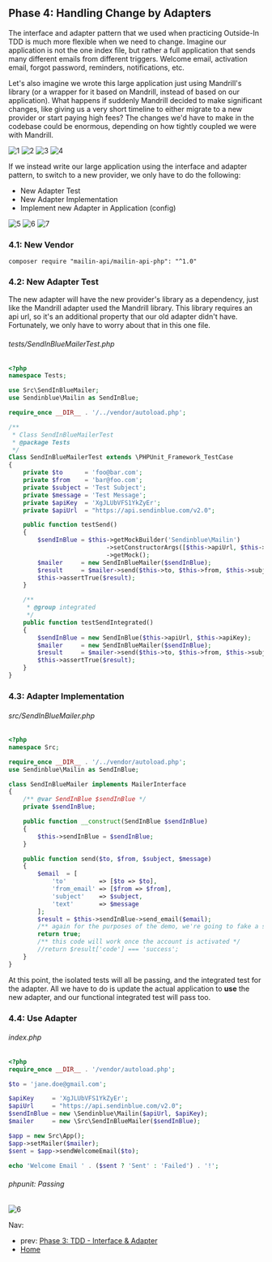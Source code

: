 ## Phase 4: Handling Change by Adapters
The interface and adapter pattern that we used when practicing Outside-In TDD is much more flexible when we need to change. Imagine our application is not the one index file, but rather a full application that sends many different emails from different triggers. Welcome email, activation email, forgot password, reminders, notifications, etc. 

Let's also imagine we wrote this large application just using Mandrill's library (or a wrapper for it based on Mandrill, instead of based on our application). What happens if suddenly Mandrill decided to make significant changes, like giving us a very short timeline to either migrate to a new provider or start paying high fees? The changes we'd have to make in the codebase could be enormous, depending on how tightly coupled we were with Mandrill. 

![1](https://github.com/jmauerhan/mailer-demo/blob/master/docs/img/announcement.PNG)
![2](https://github.com/jmauerhan/mailer-demo/blob/master/docs/img/reactions.PNG)
![3](https://github.com/jmauerhan/mailer-demo/blob/master/docs/img/reactions-2.PNG)
![4](https://github.com/jmauerhan/mailer-demo/blob/master/docs/img/reactions-3.PNG)

If we instead write our large application using the interface and adapter pattern, to switch to a new provider, we only have to do the following:
* New Adapter Test
* New Adapter Implementation
* Implement new Adapter in Application (config)

![5](https://github.com/jmauerhan/mailer-demo/blob/master/docs/img/abstraction.PNG)
![6](https://github.com/jmauerhan/mailer-demo/blob/master/docs/img/wellfactored.PNG)
![7](https://github.com/jmauerhan/mailer-demo/blob/master/docs/img/code.PNG)

### 4.1: New Vendor
`composer require "mailin-api/mailin-api-php": "^1.0"`

### 4.2: New Adapter Test
The new adapter will have the new provider's library as a dependency, just like the Mandrill adapter used the Mandrill library. This library requires an api url, so it's an additional property that our old adapter didn't have. Fortunately, we only have to worry about that in this one file.

###### tests/SendInBlueMailerTest.php
```php
<?php
namespace Tests;

use Src\SendInBlueMailer;
use Sendinblue\Mailin as SendInBlue;

require_once __DIR__ . '/../vendor/autoload.php';

/**
 * Class SendInBlueMailerTest
 * @package Tests
 */
Class SendInBlueMailerTest extends \PHPUnit_Framework_TestCase
{
    private $to      = 'foo@bar.com';
    private $from    = 'bar@foo.com';
    private $subject = 'Test Subject';
    private $message = 'Test Message';
    private $apiKey  = 'XgJLUbVFS1YkZyEr';
    private $apiUrl  = "https://api.sendinblue.com/v2.0";

    public function testSend()
    {
        $sendInBlue = $this->getMockBuilder('Sendinblue\Mailin')
                           ->setConstructorArgs([$this->apiUrl, $this->apiKey])
                           ->getMock();
        $mailer     = new SendInBlueMailer($sendInBlue);
        $result     = $mailer->send($this->to, $this->from, $this->subject, $this->message);
        $this->assertTrue($result);
    }

    /**
     * @group integrated
     */
    public function testSendIntegrated()
    {
        $sendInBlue = new SendInBlue($this->apiUrl, $this->apiKey);
        $mailer     = new SendInBlueMailer($sendInBlue);
        $result     = $mailer->send($this->to, $this->from, $this->subject, $this->message);
        $this->assertTrue($result);
    }
}
```

### 4.3: Adapter Implementation

###### src/SendInBlueMailer.php
```php
<?php
namespace Src;

require_once __DIR__ . '/../vendor/autoload.php';
use Sendinblue\Mailin as SendInBlue;

class SendInBlueMailer implements MailerInterface
{
    /** @var SendInBlue $sendInBlue */
    private $sendInBlue;

    public function __construct(SendInBlue $sendInBlue)
    {
        $this->sendInBlue = $sendInBlue;
    }

    public function send($to, $from, $subject, $message)
    {
        $email  = [
            'to'         => [$to => $to],
            'from_email' => [$from => $from],
            'subject'    => $subject,
            'text'       => $message
        ];
        $result = $this->sendInBlue->send_email($email);
        /** again for the purposes of the demo, we're going to fake a success. */
        return true;
        /** this code will work once the account is activated */
        //return $result['code'] === 'success';
    }
}
```

At this point, the isolated tests will all be passing, and the integrated test for the adapter. All we have to do is update the actual application to **use** the new adapter, and our functional integrated test will pass too.

### 4.4: Use Adapter
###### index.php
```php
<?php
require_once __DIR__ . '/vendor/autoload.php';

$to = 'jane.doe@gmail.com';

$apiKey     = 'XgJLUbVFS1YkZyEr';
$apiUrl     = "https://api.sendinblue.com/v2.0";
$sendInBlue = new \Sendinblue\Mailin($apiUrl, $apiKey);
$mailer     = new \Src\SendInBlueMailer($sendInBlue);

$app = new Src\App();
$app->setMailer($mailer);
$sent = $app->sendWelcomeEmail($to);

echo 'Welcome Email ' . ($sent ? 'Sent' : 'Failed') . '!';
```

###### phpunit: Passing
![6](https://cloud.githubusercontent.com/assets/4204262/13345849/384dc872-dc30-11e5-8c3f-bb81f593bec0.PNG)

Nav:
* prev: [Phase 3: TDD - Interface & Adapter](docs/phase-3.md)
* [Home](readme.md)
